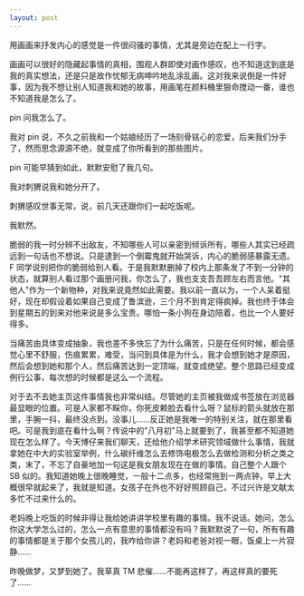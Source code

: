 ```yaml
---
layout: post
---
```


用画画来抒发内心的感觉是一件很闷骚的事情，尤其是旁边在配上一行字。

画画可以很好的隐藏起事情的真相，围观人群即使对画作感叹，也不知道这到底是我的真实想法，还是只是故作忧郁无病呻吟地乱涂乱画。这对我来说倒是一件好事，因为我不想让别人知道我和她的故事，用画笔在颜料桶里狠命搅动一番，谁也不知道我是怎么了。

pin 问我怎么了。

我对 pin 说，不久之前我和一个姑娘经历了一场刻骨铭心的恋爱，后来我们分手了，然而思念源源不绝，就变成了你所看到的那些图片。

pin 可能早猜到如此，默默安慰了我几句。

我对刺猬说我和她分开了。

刺猬感叹世事无常，说，前几天还跟你们一起吃饭呢。

我默然。

脆弱的我一时分辨不出敌友，不知哪些人可以亲密到倾诉所有，哪些人其实已经疏远到一句话也不想说。只是逮到一个倒霉鬼就开始哭诉，内心的脆弱感暴露无遗。F 同学说别把你的脆弱给别人看。于是我默默删掉了校内上那条发了不到一分钟的状态，就算别人看过那个画册问我，你怎么了，我也支支吾吾顾左右而言他。"其他人"作为一个新物种，对我来说竟然如此需要。我以前一直以为，一个人呆着挺好，现在却假设着如果自己变成了鲁滨逊，三个月不到肯定得疯掉。我也终于体会到星期五的到来对他来说是多么宝贵。哪怕一条小狗在身边陪着，也比一个人要好得多。

当痛苦由具体变成抽象，我也差不多快忘了为什么痛苦，只是在任何时候，都会感觉心里不舒服，伤痕累累，难受，当问到具体是为什么，我才会想到她才是原因，然后会想到她和那个人，然后痛苦达到一定顶端，就变成绝望。整个思路已经变成例行公事，每次想的时候都是这么一个流程。

对于去不去她主页这件事情我也非常纠结。尽管她的主页被我做成书签放在浏览器最显眼的位置。可是人家都不睬你，你死皮赖脸去看什么呀？鼠标的箭头就放在那里，手腕一抖，最终没点到。没事儿……反正她是我唯一的特别关注，就在那里看吧。可是我到底在看什么啊？传说中的"八月初"马上就要到了，我甚至都不知道她现在怎么样了。今天博仔来我们聊天，还给他介绍学术研究领域做什么事情，我就拿她在中大的实验室举例，什么碳纤维怎么去修饰电极怎么去做检测和分析之类之类，末了，不忘了自豪地加一句这是我女朋友现在在做的事情。自己整个人跟个 SB 似的。我知道她晚上很晚睡觉，一般十二点多，也经常拖到一两点钟，早上大概很早就起来了，我就是知道。女孩子在外也不好好照顾自己，不过兴许是文献太多忙不过来什么的。

老妈晚上吃饭的时候非得让我给她讲讲学校里有趣的事情。我不说话。她问，怎么你这大学怎么过的，怎么一点有意思的事情都没有吗？我默默说了一句，所有有趣的事情都是关于那个女孩儿的，我咋给你讲？老妈和老爸对视一眼，饭桌上一片寂静……

昨晚做梦，又梦到她了。我草真 TM 悲催……不能再这样了，再这样真的要死了……
